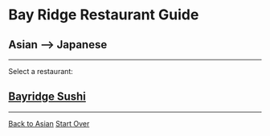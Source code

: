 # Bay Ridge Restaurant Guide
## Asian --> Japanese
---
Select a restaurant:
## [Bayridge Sushi](http://www.brsushi.com/)
---
[Back to Asian](asian.md)
[Start Over](../home.md)